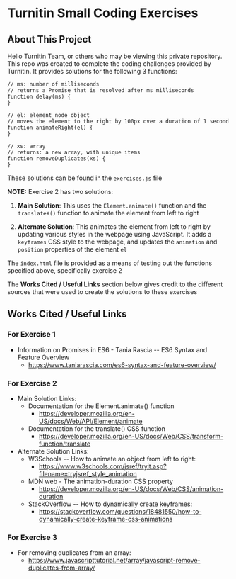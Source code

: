 # Turnitin Small Coding Exercises

## About This Project

Hello Turnitin Team, or others who may be viewing this private repository. This repo was created to complete the coding challenges provided by Turnitin. It provides solutions for the following 3 functions:

```
// ms: number of milliseconds
// returns a Promise that is resolved after ms milliseconds
function delay(ms) {
}

// el: element node object
// moves the element to the right by 100px over a duration of 1 second
function animateRight(el) {
}

// xs: array
// returns: a new array, with unique items
function removeDuplicates(xs) {
}
```
These solutions can be found in the `exercises.js` file

**NOTE:** Exercise 2 has two solutions:

1. **Main Solution**: This uses the `Element.animate()` function and the `translateX()` function to animate the element from left to right

2. **Alternate Solution**: This animates the element from left to right by updating various styles in the webpage using JavaScript. It adds a `keyframes` CSS style to the webpage, and updates the `animation` and `position` properties of the element `el`

The `index.html` file is provided as a means of testing out the functions specified above, specifically exercise 2

The **Works Cited / Useful Links** section below gives credit to the different sources
that were used to create the solutions to these exercises

## Works Cited / Useful Links

### For **Exercise 1**
- Information on Promises in ES6 - Tania Rascia -- ES6 Syntax and Feature Overview
   - https://www.taniarascia.com/es6-syntax-and-feature-overview/

### For **Exercise 2**
- Main Solution Links:
   - Documentation for the Element.animate() function
      - https://developer.mozilla.org/en-US/docs/Web/API/Element/animate
   - Documentation for the translate() CSS function
      - https://developer.mozilla.org/en-US/docs/Web/CSS/transform-function/translate
- Alternate Solution Links:
   - W3Schools -- How to animate an object from left to right:
      - https://www.w3schools.com/jsref/tryit.asp?filename=tryjsref_style_animation
   - MDN web - The animation-duration CSS property
      - https://developer.mozilla.org/en-US/docs/Web/CSS/animation-duration
   - StackOverflow -- How to dynamically create keyframes:
      - https://stackoverflow.com/questions/18481550/how-to-dynamically-create-keyframe-css-animations

### For **Exercise 3**
   - For removing duplicates from an array:
      - https://www.javascripttutorial.net/array/javascript-remove-duplicates-from-array/